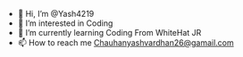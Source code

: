 - 👋 Hi, I’m @Yash4219
- 👀 I’m interested in Coding
- 🌱 I’m currently learning Coding From WhiteHat JR
- 📫 How to reach me  Chauhanyashvardhan26@gamail.com
